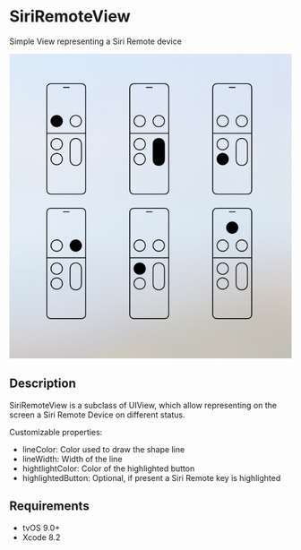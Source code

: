 # SiriRemoteView

Simple View representing a Siri Remote device

![](preview.png)

## Description

SiriRemoteView is a subclass of UIView, which allow representing on the screen a Siri Remote Device on different status.

Customizable properties:

- lineColor: Color used to draw the shape line
- lineWidth: Width of the line
- hightlightColor: Color of the highlighted button
- highlightedButton: Optional, if present a Siri Remote key is highlighted


## Requirements

- tvOS 9.0+
- Xcode 8.2

